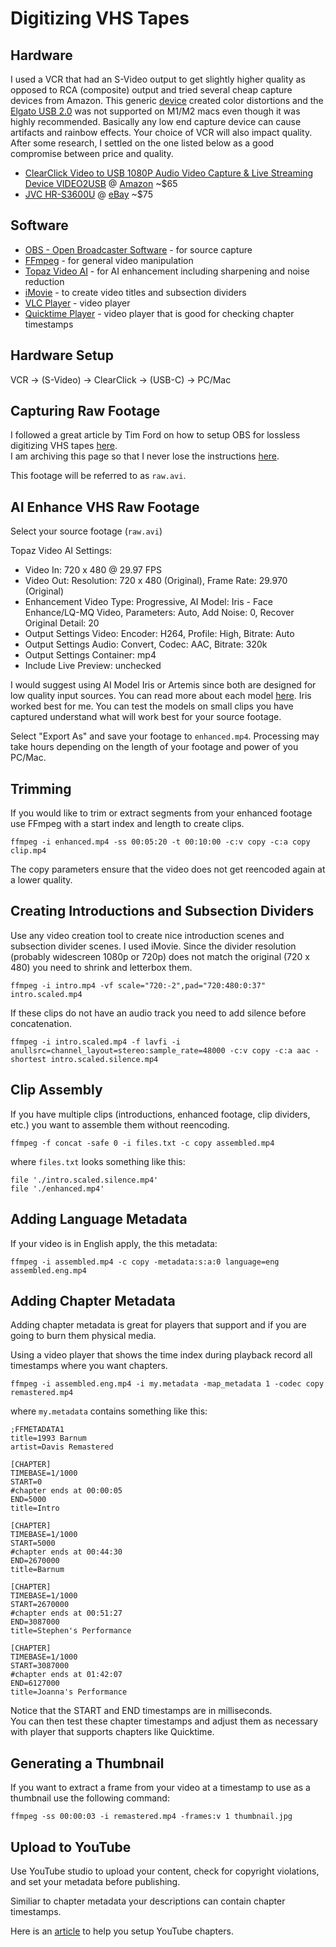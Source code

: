 # Digitizing VHS Tapes

## Hardware

I used a VCR that had an S-Video output to get slightly higher quality as opposed to RCA (composite) output and tried several cheap capture devices from Amazon.  This generic [device](https://www.amazon.com/gp/product/B06X42H9VZ) created color distortions and the [Elgato USB 2.0](https://www.amazon.com/gp/product/B0029U2YSA) was not supported on M1/M2 macs even though it was highly recommended.  Basically any low end capture device can cause artifacts and rainbow effects.  Your choice of VCR will also impact quality. After some research, I settled on the one listed below as a good compromise between price and quality.

* [ClearClick Video to USB 1080P Audio Video Capture & Live Streaming Device VIDEO2USB](https://www.clearclick.com/products/video-to-usb-audio-video-capture-live-streaming-device) @ [Amazon](https://www.amazon.com/gp/product/B0BVDVZGR2) ~$65
* [JVC HR-S3600U](https://support.jvc.com/consumer/product.jsp?modelId=MODL022105&pathId=49&page=1&archive=true) @ [eBay](https://www.ebay.com/sch/i.html?_from=R40&_trksid=p2332490.m570.l1313&_nkw=JVC+HR-S3600U&_sacat=0) ~$75

## Software

* [OBS - Open Broadcaster Software](https://obsproject.com/) - for source capture
* [FFmpeg](https://ffmpeg.org/) - for general video manipulation
* [Topaz Video AI](https://www.topazlabs.com/topaz-video-ai) - for AI enhancement including sharpening and noise reduction
* [iMovie](https://support.apple.com/imovie) - to create video titles and subsection dividers
* [VLC Player](https://www.videolan.org/vlc/) - video player
* [Quicktime Player](https://support.apple.com/downloads/quicktime) - video player that is good for checking chapter timestamps

## Hardware Setup

VCR -> (S-Video) -> ClearClick -> (USB-C) -> PC/Mac

## Capturing Raw Footage

I followed a great article by Tim Ford on how to setup OBS for lossless digitizing VHS tapes [here](https://timfordphoto.com/lossless-422-digitizing-of-video-tapes-using-obs/).  
I am archiving this page so that I never lose the instructions [here](lossless.4.2.2.digitizing.of.video.tapes.using.obs.tim.ford.photography.and.videography.pdf).

This footage will be referred to as ```raw.avi```.

## AI Enhance VHS Raw Footage

Select your source footage (```raw.avi```)

Topaz Video AI Settings:
* Video In: 720 x 480 @ 29.97 FPS
* Video Out: Resolution: 720 x 480 (Original), Frame Rate: 29.970 (Original)
* Enhancement Video Type: Progressive, AI Model: Iris - Face Enhance/LQ-MQ Video, Parameters: Auto, Add Noise: 0, Recover Original Detail: 20
* Output Settings Video: Encoder: H264, Profile: High, Bitrate: Auto 
* Output Settings Audio: Convert, Codec: AAC, Bitrate: 320k
* Output Settings Container: mp4
* Include Live Preview: unchecked 

I would suggest using AI Model Iris or Artemis since both are designed for low quality input sources.  You can read more about each model [here](https://docs.topazlabs.com/video-ai/filters/enhancement). Iris worked best for me.  You can test the models on small clips you have captured understand what will work best for your source footage.  

Select "Export As" and save your footage to ```enhanced.mp4```. Processing may take hours depending on the length of your footage and power of you PC/Mac.

## Trimming

If you would like to trim or extract segments from your enhanced footage use FFmpeg with a start index and length to create clips.
```console
ffmpeg -i enhanced.mp4 -ss 00:05:20 -t 00:10:00 -c:v copy -c:a copy clip.mp4
```
The copy parameters ensure that the video does not get reencoded again at a lower quality.

## Creating Introductions and Subsection Dividers

Use any video creation tool to create nice introduction scenes and subsection divider scenes.
I used iMovie.
Since the divider resolution (probably widescreen 1080p or 720p) does not match the original (720 x 480) you need to shrink and letterbox them.
```console
ffmpeg -i intro.mp4 -vf scale="720:-2",pad="720:480:0:37" intro.scaled.mp4
```

If these clips do not have an audio track you need to add silence before concatenation.
```console
ffmpeg -i intro.scaled.mp4 -f lavfi -i anullsrc=channel_layout=stereo:sample_rate=48000 -c:v copy -c:a aac -shortest intro.scaled.silence.mp4
```
## Clip Assembly

If you have multiple clips (introductions, enhanced footage, clip dividers, etc.) you want to assemble them without reencoding.
```console
ffmpeg -f concat -safe 0 -i files.txt -c copy assembled.mp4
```

where ```files.txt``` looks something like this:
```
file './intro.scaled.silence.mp4'
file './enhanced.mp4'
```

## Adding Language Metadata

If your video is in English apply, the this metadata:
```console
ffmpeg -i assembled.mp4 -c copy -metadata:s:a:0 language=eng assembled.eng.mp4
```
## Adding Chapter Metadata

Adding chapter metadata is great for players that support and if you are going to burn them physical media.

Using a video player that shows the time index during playback record all timestamps where you want chapters.

```console
ffmpeg -i assembled.eng.mp4 -i my.metadata -map_metadata 1 -codec copy remastered.mp4
```
where ```my.metadata``` contains something like this:
```
;FFMETADATA1
title=1993 Barnum
artist=Davis Remastered

[CHAPTER]
TIMEBASE=1/1000
START=0
#chapter ends at 00:00:05
END=5000
title=Intro

[CHAPTER]
TIMEBASE=1/1000
START=5000
#chapter ends at 00:44:30
END=2670000
title=Barnum

[CHAPTER]
TIMEBASE=1/1000
START=2670000
#chapter ends at 00:51:27
END=3087000
title=Stephen's Performance

[CHAPTER]
TIMEBASE=1/1000
START=3087000
#chapter ends at 01:42:07
END=6127000
title=Joanna's Performance
```
Notice that the START and END timestamps are in milliseconds.  
You can then test these chapter timestamps and adjust them as necessary with player that supports chapters like Quicktime.

## Generating a Thumbnail

If you want to extract a frame from your video at a timestamp to use as a thumbnail use the following command:
```console
ffmpeg -ss 00:00:03 -i remastered.mp4 -frames:v 1 thumbnail.jpg
```

## Upload to YouTube

Use YouTube studio to upload your content, check for copyright violations, and set your metadata before publishing.  

Similiar to chapter metadata your descriptions can contain chapter timestamps.  

Here is an [article](https://support.google.com/youtube/answer/9884579?hl=en) to help you setup YouTube chapters.

